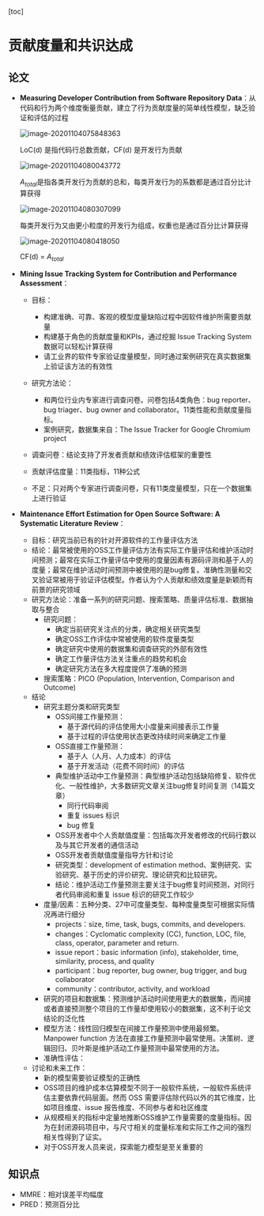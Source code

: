 [toc]

# 贡献度量和共识达成

## 论文

- **Measuring Developer Contribution from Software Repository Data**：从代码和行为两个维度衡量贡献，建立了行为贡献度量的简单线性模型，缺乏验证和评估的过程

  ![image-20201104075848363](https://i.loli.net/2020/11/04/4drqgostNLC3jfJ.png)

  LoC(d) 是指代码行总数贡献，CF(d) 是开发行为贡献

  ![image-20201104080043772](https://i.loli.net/2020/11/04/zsWLcZIhq9XHFCB.png)

  $A_{total}$是指各类开发行为贡献的总和，每类开发行为的系数都是通过百分比计算获得

  ![image-20201104080307099](https://i.loli.net/2020/11/04/RxC35ZABoyTk1M2.png)

  每类开发行为又由更小粒度的开发行为组成，权重也是通过百分比计算获得

  ![image-20201104080418050](https://i.loli.net/2020/11/04/kwsGJgYfiA1rVcb.png)

  CF(d) = $A_{total}$
  
- **Mining Issue Tracking System for Contribution and Performance Assessment**：

  - 目标：
    - 构建准确、可靠、客观的模型度量缺陷过程中因软件维护所需要贡献量
    - 构建基于角色的贡献度量和KPIs，通过挖掘 Issue Tracking System 数据可以轻松计算获得
    - 请工业界的软件专家验证度量模型，同时通过案例研究在真实数据集上验证该方法的有效性
  - 研究方法论：
    - 和两位行业内专家进行调查问卷。问卷包括4类角色：bug reporter、bug triager、bug owner and collaborator。11类性能和贡献度量指标。
    - 案例研究，数据集来自：The Issue Tracker for Google Chromium project
  - 调查问卷：结论支持了开发者贡献和绩效评估框架的重要性

  - 贡献评估度量：11类指标，11种公式
  - 不足：只对两个专家进行调查问卷，只有11类度量模型，只在一个数据集上进行验证

- **Maintenance Effort Estimation for Open Source Software: A Systematic Literature Review**：

  - 目标：研究当前已有的针对开源软件的工作量评估方法
  - 结论：最常被使用的OSS工作量评估方法有实际工作量评估和维护活动时间预测；最常在实际工作量评估中使用的度量因素有源码评测和基于人的度量；最常在维护活动时间预测中被使用的是bug修复。准确性测量和交叉验证常被用于验证评估模型。作者认为个人贡献和绩效度量是新颖而有前景的研究领域
  - 研究方法论：准备一系列的研究问题、搜索策略、质量评估标准、数据抽取与整合
    - 研究问题：
      - 确定当前研究关注点的分类，确定相关研究类型
      - 确定OSS工作评估中常被使用的软件度量类型
      - 确定研究中使用的数据集和调查研究的外部有效性
      - 确定工作量评估方法关注重点的趋势和机会
      - 确定研究方法在多大程度提供了准确的预测
    - 搜索策略：PICO (Population, Intervention, Comparison and Outcome)
  - 结论
    - 研究主题分类和研究类型
      - OSS间接工作量预测：
        - 基于源代码的评估使用大小度量来间接表示工作量
        - 基于过程的评估使用状态更改持续时间来确定工作量
      - OSS直接工作量预测：
        - 基于人（人月、人力成本）的评估
        - 基于开发活动（花费不同时间）的评估
      - 典型维护活动中工作量预测：典型维护活动包括缺陷修复、软件优化、一般性维护，大多数研究文章关注bug修复时间复测（14篇文章）
        - 同行代码审阅
        - 重复 issues 标识
        - bug 修复
      - OSS开发者中个人贡献值度量：包括每次开发者修改的代码行数以及与其它开发者的通信活动
      - OSS开发者贡献值度量指导方针和讨论
      - 研究类型：development of estimation method、案例研究、实验研究、基于历史的评价研究、理论研究和比较研究。
      - 结论：维护活动工作量预测主要关注于bug修复时间预测，对同行者代码审阅和重复 issue 标识的研究工作较少
    - 度量/因素：五种分类、27中可度量类型、每种度量类型可根据实际情况再进行细分
      - projects：size, time, task, bugs, commits, and developers.
      - changes：Cyclomatic complexity (CC), function, LOC, file, class, operator, parameter and return.
      - issue report：basic information (info), stakeholder, time, similarity, process, and quality
      - participant：bug reporter, bug owner, bug trigger, and bug collaborator
      - community：contributor, activity, and workload
    - 研究的项目和数据集：预测维护活动时间使用更大的数据集，而间接或者直接预测整个项目的工作量却使用较小的数据集，这不利于论文结论的泛化性
    - 模型方法：线性回归模型在间接工作量预测中使用最频繁。Manpower function 方法在直接工作量预测中最常使用。决策树、逻辑回归、贝叶斯是维护活动工作量预测中最常使用的方法。
    - 准确性评估：
  - 讨论和未来工作：
    - 新的模型需要验证模型的正确性
    - OSS项目的维护成本估算模型不同于一般软件系统，一般软件系统评估主要依靠代码层面。然而 OSS 需要评估除代码以外的其它维度，比如项目维度、issue 报告维度、不同参与者和社区维度
    - 从规模相关的指标中定量地推断OSS维护工作量需要的度量指标。因为在封闭源码项目中，与尺寸相关的度量标准和实际工作之间的强烈相关性得到了证实。
    - 对于OSS开发人员来说，探索能力模型是至关重要的

## 知识点

- MMRE：相对误差平均幅度
- PRED：预测百分比